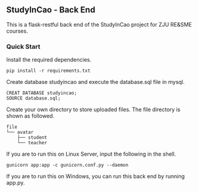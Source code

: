 ## StudyInCao - Back End

This is a flask-restful back end of the StudyInCao project for ZJU RE&SME courses.

### Quick Start

Install the required dependencies.

```shell
pip install -r requirements.txt
```

Create database studyincao and execute the database.sql file in mysql.

```
CREAT DATABASE studyincao;
SOURCE database.sql;
```

Create your own directory to store uploaded files. The file directory is shown as followed.

```
file
└── avatar
    ├── student
    └── teacher
```

If you are to run this on Linux Server, input the following in the shell.

```shell
gunicorn app:app -c gunicorn.conf.py --daemon
```

If you are to run this on Windows, you can run this back end by running app.py.